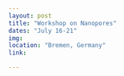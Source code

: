 ```yaml
---
layout: post
title: "Workshop on Nanopores"
dates: "July 16-21"
img: 
location: "Bremen, Germany"
link: 

---
```

